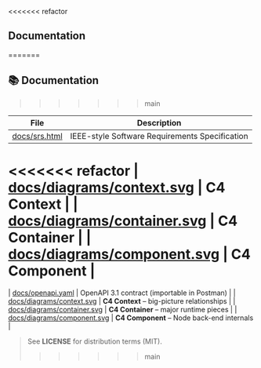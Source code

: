 <<<<<<< refactor
## Documentation
=======
## 📚 Documentation
>>>>>>> main

| File | Description |
|------|-------------|
| [docs/srs.html](docs/documentation.html) | IEEE-style Software Requirements Specification |
<<<<<<< refactor
| [docs/diagrams/context.svg](docs/diagrams/context.jpg) | **C4 Context** |
| [docs/diagrams/container.svg](docs/diagrams/container.jpg) | **C4 Container** |
| [docs/diagrams/component.svg](docs/diagrams/component.jpg) | **C4 Component**  |
=======
| [docs/openapi.yaml](docs/openapi.yaml) | OpenAPI 3.1 contract (importable in Postman) |
| [docs/diagrams/context.svg](docs/diagrams/context.jpg) | **C4 Context** – big-picture relationships |
| [docs/diagrams/container.svg](docs/diagrams/container.jpg) | **C4 Container** – major runtime pieces |
| [docs/diagrams/component.svg](docs/diagrams/component.jpg) | **C4 Component** – Node back-end internals |
> See **LICENSE** for distribution terms (MIT).
>>>>>>> main
